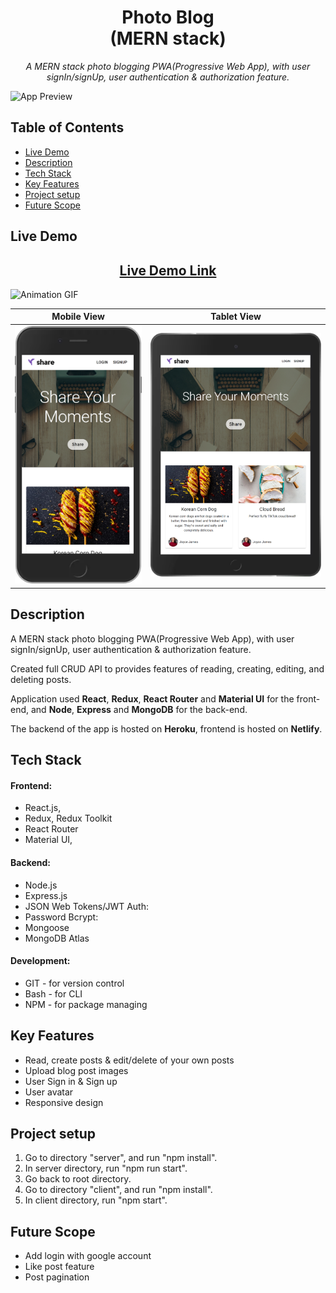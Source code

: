 <h1 align="center"> Photo Blog <br> (MERN stack) </h1>

<p  align="center"><i>A MERN stack photo blogging PWA(Progressive Web App), with user signIn/signUp, user authentication & authorization feature.</i></p>

![App Preview](./readme_img/ll-mern-blog-app-client.netlify.app_1080.png)

## Table of Contents

- [Live Demo](#live-demo)
- [Description](#description)
- [Tech Stack](#tech-stack)
- [Key Features](#key-features)
- [Project setup](#project-setup)
- [Future Scope](#future-scope)

## Live Demo

<h2 align="center"><a  href=https://ll-mern-blog-app-client.netlify.app/">Live Demo Link</a></h2>

<img src="./readme_img/blog Animation.gif" alt="Animation GIF">

|                                                Mobile View                                                 |                                          Tablet View                                          |
| :--------------------------------------------------------------------------------------------------------: | :-------------------------------------------------------------------------------------------: |
| <img src="./readme_img/ll-mern-blog-app-client.netlify.app_(iPhone 6_7_8 Plus).png" alt="App Mobile View"> | <img src="./readme_img/ll-mern-blog-app-client.netlify.app_(iPad).png" alt="App Tablet View"> |

## Description

A MERN stack photo blogging PWA(Progressive Web App), with user signIn/signUp, user authentication & authorization feature.

Created full CRUD API to provides features of reading, creating, editing, and deleting posts.

Application used **React**, **Redux**, **React Router** and **Material UI** for the front-end, and **Node**, **Express** and **MongoDB** for the back-end.

The backend of the app is hosted on **Heroku**, frontend is hosted on **Netlify**.

<!-- =============================================== -->

## Tech Stack

#### Frontend:

- React.js,
- Redux, Redux Toolkit
- React Router
- Material UI,

#### Backend:

- Node.js
- Express.js
- JSON Web Tokens/JWT Auth:
- Password Bcrypt:
- Mongoose
- MongoDB Atlas

#### Development:

- GIT - for version control
- Bash - for CLI
- NPM - for package managing
<!-- =============================================== -->

## Key Features

- Read, create posts & edit/delete of your own posts
- Upload blog post images
- User Sign in & Sign up
- User avatar
- Responsive design

## Project setup

1. Go to directory "server", and run "npm install".
2. In server directory, run "npm run start".
3. Go back to root directory.
4. Go to directory "client", and run "npm install".
5. In client directory, run "npm start".

## Future Scope

- Add login with google account
- Like post feature
- Post pagination
